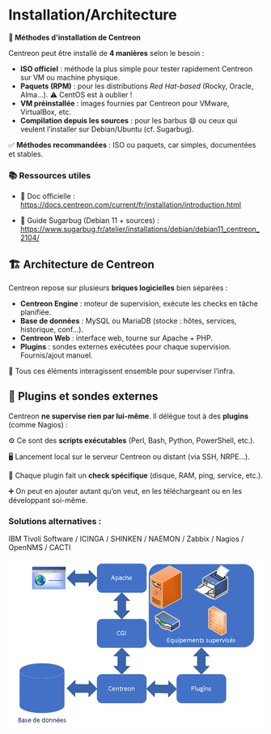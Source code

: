 # Installation/Architecture

**🧩 Méthodes d'installation de Centreon**

Centreon peut être installé de **4 manières** selon le besoin :

- **ISO officiel** : méthode la plus simple pour tester rapidement Centreon sur VM ou machine physique.
- **Paquets (RPM)** : pour les distributions *Red Hat-based* (Rocky, Oracle, Alma…). ⚠️ CentOS est à oublier !
- **VM préinstallée** : images fournies par Centreon pour VMware, VirtualBox, etc.
- **Compilation depuis les sources** : pour les barbus 😄 ou ceux qui veulent l’installer sur Debian/Ubuntu (cf. Sugarbug).

✅ **Méthodes recommandées** : ISO ou paquets, car simples, documentées et stables.



### **📚 Ressources utiles**

- 🔗 Doc officielle :  
  <https://docs.centreon.com/current/fr/installation/introduction.html>

- 🔗 Guide Sugarbug (Debian 11 + sources) :  
  <https://www.sugarbug.fr/atelier/installations/debian/debian11_centreon_2104/>



## **🏗️ Architecture de Centreon**

Centreon repose sur plusieurs **briques logicielles** bien séparées :

- **Centreon Engine** : moteur de supervision, exécute les checks en tâche planifiée.
- **Base de données** : MySQL ou MariaDB (stocke : hôtes, services, historique, conf...).
- **Centreon Web** : interface web, tourne sur Apache + PHP.
- **Plugins** : sondes externes exécutées pour chaque supervision. Fournis/ajout manuel.

🔁 Tous ces éléments interagissent ensemble pour superviser l’infra.



## **🔌 Plugins et sondes externes**

Centreon **ne supervise rien par lui-même**. Il délègue tout à des **plugins** (comme Nagios) :

⚙️ Ce sont des **scripts exécutables** (Perl, Bash, Python, PowerShell, etc.).

🖥️ Lancement local sur le serveur Centreon ou distant (via SSH, NRPE…).

🎯 Chaque plugin fait un **check spécifique** (disque, RAM, ping, service, etc.).

➕ On peut en ajouter autant qu’on veut, en les téléchargeant ou en les développant soi-même.



### **Solutions alternatives :**

IBM Tivoli Software / ICINGA / SHINKEN / NAEMON / Zabbix / Nagios / OpenNMS / CACTI



![](../../media/Cours-Supervision-Centreon-Installation-Architecture-image1.png)



